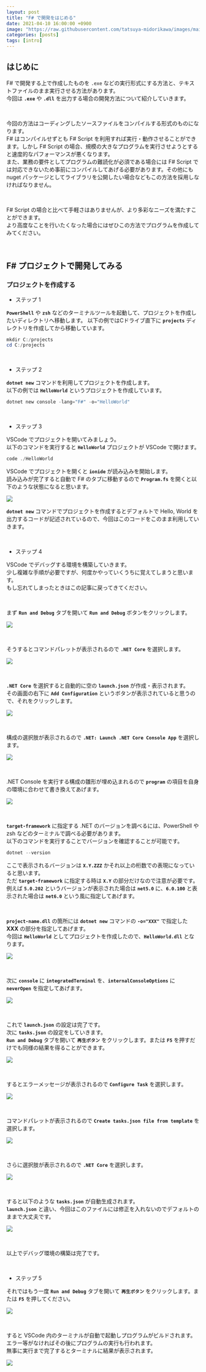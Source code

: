 ```yaml
---
layout: post
title: "F# で開発をはじめる"
date: 2021-04-10 16:00:00 +0900
image: "https://raw.githubusercontent.com/tatsuya-midorikawa/images/main/fsdoc-jp/common/fs-octcat.png"
categories: [posts]
tags: [intro]
---
```


## はじめに  

F# で開発する上で作成したものを `.exe` などの実行形式にする方法と、テキストファイルのまま実行させる方法があります。  
今回は **`.exe`** や **`.dll`** を出力する場合の開発方法について紹介していきます。  

<br>

今回の方法はコーディングしたソースファイルをコンパイルする形式のものになります。  
F# はコンパイルせずとも F# Script を利用すれば実行・動作させることができます。しかし F# Script の場合、規模の大きなプログラムを実行させようとすると速度的なパフォーマンスが悪くなります。  
また、業務の要件としてプログラムの難読化が必須である場合には F# Script では対応できないため事前にコンパイルしてあげる必要があります。その他にも nuget パッケージとしてライブラリを公開したい場合などもこの方法を採用しなければなりません。  

<br>

F# Script の場合と比べて手軽さはありませんが、より多彩なニーズを満たすことができます。  
より高度なことを行いたくなった場合にはぜひこの方法でプログラムを作成してみてください。  

<br>

## F# プロジェクトで開発してみる

### プロジェクトを作成する
- ステップ 1  

**`PowerShell`** や **`zsh`** などのターミナルツールを起動して、プロジェクトを作成したいディレクトリへ移動します。 以下の例ではCドライブ直下に **`projects`** ディレクトリを作成してから移動しています。  

```powershell
mkdir C:/projects
cd C:/projects
```

<br>

- ステップ 2  

**`dotnet new`** コマンドを利用してプロジェクトを作成します。  
以下の例では **`HelloWorld`** というプロジェクトを作成しています。

```powershell
dotnet new console -lang="F#" -o="HelloWorld"
```

<br>

- ステップ 3  

VSCode でプロジェクトを開いてみましょう。  
以下のコマンドを実行すると **`HelloWorld`** プロジェクトが VSCode で開けます。

```powershell
code ./HelloWorld
```

VSCode でプロジェクトを開くと **`ionide`** が読み込みを開始します。  
読み込みが完了すると自動で F# のタブに移動するので **`Program.fs`** を開くと以下のような状態になると思います。  

![](https://raw.githubusercontent.com/tatsuya-midorikawa/images/main/fsdoc-jp/fsharp-project/vscode-1.png)  

**`dotnet new`** コマンドでプロジェクトを作成するとデフォルトで Hello, World を出力するコードが記述されているので、今回はこのコードをこのまま利用していきます。  

<br>

- ステップ 4  

VSCode でデバッグする環境を構築していきます。  
少し複雑な手順が必要ですが、何度かやっていくうちに覚えてしまうと思います。  
もし忘れてしまったときはこの記事に戻ってきてください。  

<br>

まず **`Run and Debug`** タブを開いて **`Run and Debug`** ボタンをクリックします。  

![](https://raw.githubusercontent.com/tatsuya-midorikawa/images/main/fsdoc-jp/fsharp-project/vscode-2.png)  

<br>  

そうするとコマンドパレットが表示されるので **`.NET Core`** を選択します。  

![](https://raw.githubusercontent.com/tatsuya-midorikawa/images/main/fsdoc-jp/fsharp-project/vscode-3.png)  

<br>  

**`.NET Core`** を選択すると自動的に空の **`launch.json`** が作成・表示されます。  
その画面の右下に **`Add Configuration`** というボタンが表示されていると思うので、それをクリックします。  

![](https://raw.githubusercontent.com/tatsuya-midorikawa/images/main/fsdoc-jp/fsharp-project/vscode-4.png)  

<br>  

構成の選択肢が表示されるので **`.NET: Launch .NET Core Console App`** を選択します。  

![](https://raw.githubusercontent.com/tatsuya-midorikawa/images/main/fsdoc-jp/fsharp-project/vscode-5.png)  

<br>  

.NET Console を実行する構成の雛形が埋め込まれるので **`program`** の項目を自身の環境に合わせて書き換えてあげます。  

![](https://raw.githubusercontent.com/tatsuya-midorikawa/images/main/fsdoc-jp/fsharp-project/vscode-6.png)  

<br>  

**`target-framework`** に指定する .NET のバージョンを調べるには、PowerShell や zsh などのターミナルで調べる必要があります。  
以下のコマンドを実行することでバージョンを確認することが可能です。  

```powershell
dotnet --version
```

ここで表示されるバージョンは **`X.Y.ZZZ`** かそれ以上の桁数での表現になっていると思います。  
ただ **`target-framework`** に指定する時は **`X.Y`** の部分だけなので注意が必要です。  
例えば **`5.0.202`** というバージョンが表示された場合は **`net5.0`** に、**`6.0.100`** と表示された場合は **`net6.0`** という風に指定してあげます。  

<br>  

**`project-name.dll`** の箇所には **`dotnet new`** コマンドの **`-o="XXX"`** で指定した **XXX** の部分を指定してあげます。  
今回は **`HelloWorld`** としてプロジェクトを作成したので、**`HelloWorld.dll`** となります。  

![](https://raw.githubusercontent.com/tatsuya-midorikawa/images/main/fsdoc-jp/fsharp-project/vscode-7.png)  

<br>  

次に **`console`** に **`integratedTerminal`** を、**`internalConsoleOptions`** に **`neverOpen`** を指定してあげます。  

![](https://raw.githubusercontent.com/tatsuya-midorikawa/images/main/fsdoc-jp/fsharp-project/vscode-8.png)  

<br>  

これで **`launch.json`** の設定は完了です。  
次に **`tasks.json`** の設定をしていきます。  
**`Run and Debug`** タブを開いて **`再生ボタン`** をクリックします。または **`F5`** を押すだけでも同様の結果を得ることができます。  

![](https://raw.githubusercontent.com/tatsuya-midorikawa/images/main/fsdoc-jp/fsharp-project/vscode-9.png)  

<br>  

するとエラーメッセージが表示されるので **`Configure Task`** を選択します。  

![](https://raw.githubusercontent.com/tatsuya-midorikawa/images/main/fsdoc-jp/fsharp-project/vscode-10.png)  

<br>  

コマンドパレットが表示されるので **`Create tasks.json file from template`** を選択します。   

![](https://raw.githubusercontent.com/tatsuya-midorikawa/images/main/fsdoc-jp/fsharp-project/vscode-11.png)  

<br>  

さらに選択肢が表示されるので **`.NET Core`** を選択します。  

![](https://raw.githubusercontent.com/tatsuya-midorikawa/images/main/fsdoc-jp/fsharp-project/vscode-12.png)  

<br>  

すると以下のような **`tasks.json`** が自動生成されます。  
**`launch.json`** と違い、今回はこのファイルには修正を入れないのでデフォルトのままで大丈夫です。  

![](https://raw.githubusercontent.com/tatsuya-midorikawa/images/main/fsdoc-jp/fsharp-project/vscode-13.png)  

<br>   

以上でデバッグ環境の構築は完了です。  

<br>  

- ステップ 5  

それではもう一度 **`Run and Debug`** タブを開いて **`再生ボタン`** をクリックします。または **`F5`** を押してください。  

![](https://raw.githubusercontent.com/tatsuya-midorikawa/images/main/fsdoc-jp/fsharp-project/vscode-9.png)  

<br>  

すると VSCode 内のターミナルが自動で起動しプログラムがビルドされます。エラー等がなければその後にプログラムの実行も行われます。  
無事に実行まで完了するとターミナルに結果が表示されます。  

![](https://raw.githubusercontent.com/tatsuya-midorikawa/images/main/fsdoc-jp/fsharp-project/vscode-14.png)  

<br>  


